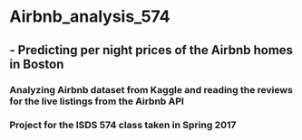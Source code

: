 # Airbnb_analysis_574
## - Predicting per night prices of the Airbnb homes in Boston
### Analyzing Airbnb dataset from Kaggle and reading the reviews for the live listings from the Airbnb API
### Project for the ISDS 574 class taken in Spring 2017
